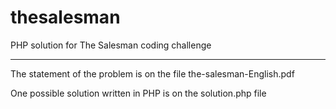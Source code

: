 # thesalesman
PHP solution for The Salesman coding challenge
***
The statement of the problem is on the file the-salesman-English.pdf

One possible solution written in PHP is on the solution.php file
